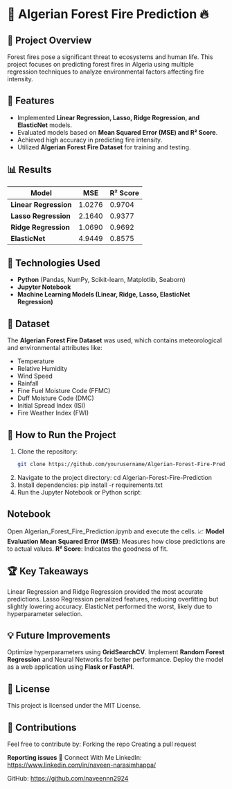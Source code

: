 # 🌲 Algerian Forest Fire Prediction 🔥

## 📌 Project Overview
Forest fires pose a significant threat to ecosystems and human life. This project focuses on predicting forest fires in Algeria using multiple regression techniques to analyze environmental factors affecting fire intensity.

## 🚀 Features
- Implemented **Linear Regression, Lasso, Ridge Regression, and ElasticNet** models.
- Evaluated models based on **Mean Squared Error (MSE) and R² Score**.
- Achieved high accuracy in predicting fire intensity.
- Utilized **Algerian Forest Fire Dataset** for training and testing.

## 📊 Results
| Model           | MSE  | R² Score |
|----------------|------|----------|
| **Linear Regression** | 1.0276 | 0.9704 |
| **Lasso Regression**  | 2.1640 | 0.9377 |
| **Ridge Regression**  | 1.0690 | 0.9692 |
| **ElasticNet**        | 4.9449 | 0.8575 |

## 🔧 Technologies Used
- **Python** (Pandas, NumPy, Scikit-learn, Matplotlib, Seaborn)
- **Jupyter Notebook**
- **Machine Learning Models (Linear, Ridge, Lasso, ElasticNet Regression)**

## 📂 Dataset
The **Algerian Forest Fire Dataset** was used, which contains meteorological and environmental attributes like:
- Temperature
- Relative Humidity
- Wind Speed
- Rainfall
- Fine Fuel Moisture Code (FFMC)
- Duff Moisture Code (DMC)
- Initial Spread Index (ISI)
- Fire Weather Index (FWI)

## 📖 How to Run the Project
1. Clone the repository:
   ```bash
   git clone https://github.com/yourusername/Algerian-Forest-Fire-Prediction.git
2. Navigate to the project directory:
   cd Algerian-Forest-Fire-Prediction
3. Install dependencies:
   pip install -r requirements.txt
4. Run the Jupyter Notebook or Python script:

## Notebook
Open Algerian_Forest_Fire_Prediction.ipynb and execute the cells.
📈 **Model Evaluation**
**Mean Squared Error (MSE)**: Measures how close predictions are to actual values.
**R² Score**: Indicates the goodness of fit.
## 🏆 Key Takeaways
Linear Regression and Ridge Regression provided the most accurate predictions.
Lasso Regression penalized features, reducing overfitting but slightly lowering accuracy.
ElasticNet performed the worst, likely due to hyperparameter selection.
## 💡 Future Improvements
Optimize hyperparameters using **GridSearchCV**.
Implement **Random Forest Regression** and Neural Networks for better performance.
Deploy the model as a web application using **Flask or FastAPI**.
## 📜 License
This project is licensed under the MIT License.

## 🤝 Contributions
Feel free to contribute by:
  Forking the repo
  Creating a pull request

**Reporting issues**
🔗 Connect With Me
LinkedIn: https://www.linkedin.com/in/naveen-narasimhappa/

GitHub: https://github.com/naveennn2924
